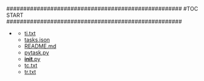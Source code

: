 







####################################################
#TOC START
####################################################
* [](.//README.md)
    * [ti.txt](./ti.txt)
    * [tasks.json](./tasks.json)
    * [README.md](./README.md)
    * [pytask.py](./pytask.py)
    * [__init__.py](./__init__.py)
    * [tc.txt](./tc.txt)
    * [tr.txt](./tr.txt)
